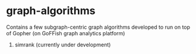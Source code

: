 # graph-algorithms
Contains a few subgraph-centric graph algorithms developed to run on top of Gopher (on GoFFish graph analytics platform)

1) simrank (currently under development)
